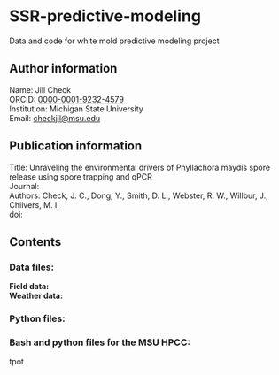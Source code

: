 # SSR-predictive-modeling

Data and code for white mold predictive modeling project 

## Author information  
Name: Jill Check  
ORCID: [0000-0001-9232-4579](https://orcid.org/0000-0001-9232-4579)  
Institution: Michigan State University  
Email: checkjil@msu.edu  

## Publication information  
Title: Unraveling the environmental drivers of Phyllachora maydis spore release using spore trapping and qPCR  
Journal:  
Authors: Check, J. C., Dong, Y., Smith, D. L., Webster, R. W., Willbur, J., Chilvers, M. I.  
doi: <XXXX>  


## Contents
### Data files:  
**Field data:**  
**Weather data:**

### Python files:

### Bash and python files for the MSU HPCC:  
tpot
